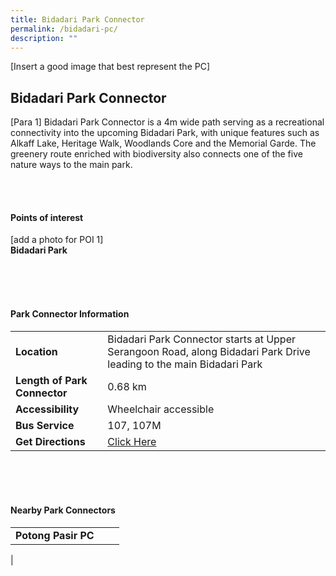 ```yaml
---
title: Bidadari Park Connector
permalink: /bidadari-pc/
description: ""
---
```

[Insert a good image that best represent the PC]

## Bidadari Park Connector

[Para 1] Bidadari Park Connector is a 4m wide path serving as a recreational connectivity into the upcoming Bidadari Park, with unique features such as Alkaff Lake, Heritage Walk, Woodlands Core and the Memorial Garde. The greenery route enriched with biodiversity also connects one of the five nature ways to the main park.

<br>

<br>


#### Points of interest

[add a photo for POI 1]
<br>
**Bidadari Park**


<br>
<br>
<br>

#### Park Connector Information
|  |  |  |
| -------- | -------- | -------- |
| **Location** | Bidadari Park Connector starts at Upper Serangoon Road, along Bidadari Park Drive leading to the main Bidadari Park |  |
| **Length of Park Connector** | 0.68 km   |  |
| **Accessibility** | Wheelchair accessible| |
| **Bus Service** | 107, 107M | |
| **Get Directions** | [Click Here](http://www.onemap.gov.sg/main/v2/?lat=1.3343052&amp;lng=103.8702714) | |

<br>
<br>
<br>	

#### Nearby Park Connectors
|   |  |  |
| -------- | -------- | -------- |
| **Potong Pasir PC** | | |
|